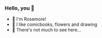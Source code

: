 ### Hello, you 🍂

- 🍓 I'm Rosemore!
- 🍄 I like comicbooks, flowers and drawing
- 🎈 There's not much to see here...
